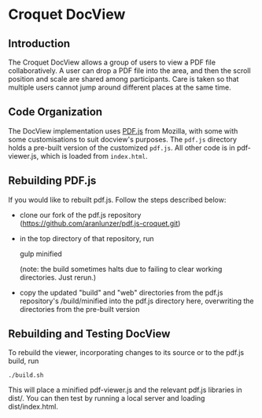 # Croquet DocView

## Introduction

The Croquet DocView allows a group of users to view a PDF file collaboratively. A user can drop a PDF file into the area, and then the scroll position and scale are shared among participants. Care is taken so that multiple users cannot jump around different places at the same time.

## Code Organization

The DocView implementation uses [PDF.js](https://mozilla.github.io/pdf.js/) from Mozilla, with some with some customisations to suit docview's purposes. The `pdf.js` directory holds a pre-built version of the customized `pdf.js`. All other code is in pdf-viewer.js, which is loaded from `index.html`.

## Rebuilding PDF.js

If you would like to rebuilt pdf.js.  Follow the steps described below:

* clone our fork of the pdf.js repository (https://github.com/aranlunzer/pdf.js-croquet.git)

* in the top directory of that repository, run

    gulp minified

    (note: the build sometimes halts due to failing to clear working directories.  Just rerun.)

* copy the updated "build" and "web" directories from the pdf.js repository's /build/minified into the pdf.js directory here, overwriting the directories from the pre-built version

## Rebuilding and Testing DocView

To rebuild the viewer, incorporating changes to its source or to the pdf.js build, run

    ./build.sh

This will place a minified pdf-viewer.js and the relevant pdf.js libraries in dist/.  You can then test by running a local server and loading dist/index.html.
